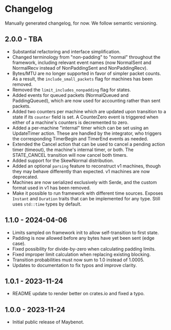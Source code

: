 # Changelog

Manually generated changelog, for now. We follow semantic versioning.

## 2.0.0 - TBA
- Substantial refactoring and interface simplification.
- Changed terminology from "non-padding" to "normal" throughout the framework,
  including relevant event names (now NormalSent and NormalRecv instead of
  NonPaddingSent and NonPaddingRecv).
- Bytes/MTU are no longer supported in favor of simpler packet counts. As a
  result, the `include_small_packets` flag for machines has been removed.
- Removed the `limit_includes_nonpadding` flag for states.
- Added events for queued packets (NormalQueued and PaddingQueued), which are
  now used for accounting rather than sent packets.
- Added two counters per machine which are updated upon transition to a state
  if its `counter` field is set. A CounterZero event is triggered when either
  of a machine's counters is decremented to zero.
- Added a per-machine "internal" timer which can be set using an UpdateTimer
  action. These are handled by the integrator, who triggers the corresponding
  TimerBegin and TimerEnd events as needed.
- Extended the Cancel action that can be used to cancel a pending action
  timer (timeout), the machine's internal timer, or both. The STATE_CANCEL
  transition will now cancel both timers.
- Added support for the SkewNormal distribution.
- Added an optional `parsing` feature to reconstruct v1 machines, though they
  may behave differently than expected. v1 machines are now deprecated.
- Machines are now serialized exclusively with Serde, and the custom format
  used in v1 has been removed.
- Make it possible to run framework with different time sources. Exposes
  `Instant` and `Duration` traits that can be implemented for any type.
  Still uses `std::time` types by default.

## 1.1.0 - 2024-04-06
- Limits sampled on framework init to allow self-transition to first state.
- Padding is now allowed before any bytes have yet been sent (edge case).
- Fixed possibility for divide-by-zero when calculating padding limits.
- Fixed improper limit calculation when replacing existing blocking.
- Transition probabilities must now sum to 1.0 instead of 1.0005.
- Updates to documentation to fix typos and improve clarity.

## 1.0.1 - 2023-11-24
- README update to render better on crates.io and fixed a typo.

## 1.0.0 - 2023-11-24
- Initial public release of Maybenot.

